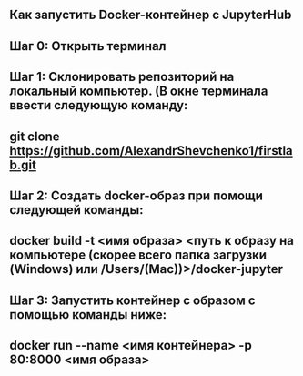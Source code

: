 Как запустить Docker-контейнер с JupyterHub
---
Шаг 0:
Открыть терминал
---
Шаг 1:
Склонировать репозиторий на локальный компьютер. (В окне терминала ввести следующую команду:
---
git clone https://github.com/AlexandrShevchenko1/firstlab.git
---
Шаг 2:
Создать docker-образ при помощи следующей команды:
---
docker build -t <имя образа> <путь к образу на компьютере (скорее всего папка загрузки (Windows) или /Users/<username>(Mac))>/docker-jupyter
---
Шаг 3:
Запустить контейнер с образом с помощью команды ниже:
---
docker run --name <имя контейнера> -p 80:8000 <имя образа>
---

